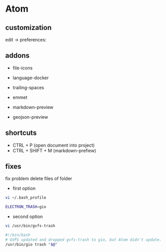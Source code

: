 # Atom


## customization

edit -> preferences:

## addons

* file-icons
* language-docker
* trailing-spaces
* emmet


* markdown-preview
* geojson-preview

## shortcuts

+ CTRL + P (open document into project)
+ CTRL + SHIFT + M (markdown-prefiew)


## fixes

fix problem delete files of folder

+ first option

```bash
vi ~/.bash_profile
```

```bash
ELECTRON_TRASH=gio
```



+ second option

```bash
vi /usr/bin/gvfs-trash
```

```bash
#!/bin/bash
# GVFS updated and dropped gvfs-trash to gio, but Atom didn't update.
/usr/bin/gio trash "$@"
```


